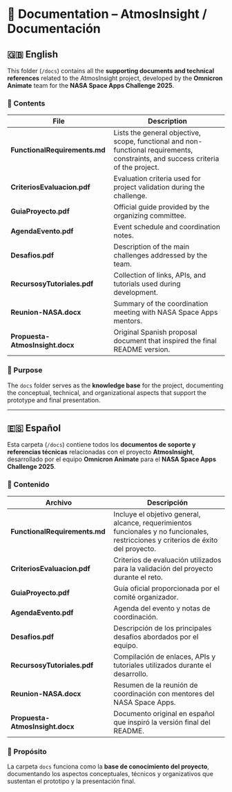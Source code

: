 # 📁 Documentation – AtmosInsight / Documentación

## 🇬🇧 English

This folder (`/docs`) contains all the **supporting documents and technical references** related to the AtmosInsight project, developed by the **Omnicron Animate** team for the **NASA Space Apps Challenge 2025**.

### 📄 Contents

| File | Description |
|------|--------------|
| **FunctionalRequirements.md** | Lists the general objective, scope, functional and non-functional requirements, constraints, and success criteria of the project. |
| **CriteriosEvaluacion.pdf** | Evaluation criteria used for project validation during the challenge. |
| **GuiaProyecto.pdf** | Official guide provided by the organizing committee. |
| **AgendaEvento.pdf** | Event schedule and coordination notes. |
| **Desafios.pdf** | Description of the main challenges addressed by the team. |
| **RecursosyTutoriales.pdf** | Collection of links, APIs, and tutorials used during development. |
| **Reunion-NASA.docx** | Summary of the coordination meeting with NASA Space Apps mentors. |
| **Propuesta-AtmosInsight.docx** | Original Spanish proposal document that inspired the final README version. |

### 🧭 Purpose
The `docs` folder serves as the **knowledge base** for the project, documenting the conceptual, technical, and organizational aspects that support the prototype and final presentation.

---

## 🇪🇸 Español

Esta carpeta (`/docs`) contiene todos los **documentos de soporte y referencias técnicas** relacionadas con el proyecto **AtmosInsight**, desarrollado por el equipo **Omnicron Animate** para el **NASA Space Apps Challenge 2025**.

### 📄 Contenido

| Archivo | Descripción |
|----------|--------------|
| **FunctionalRequirements.md** | Incluye el objetivo general, alcance, requerimientos funcionales y no funcionales, restricciones y criterios de éxito del proyecto. |
| **CriteriosEvaluacion.pdf** | Criterios de evaluación utilizados para la validación del proyecto durante el reto. |
| **GuiaProyecto.pdf** | Guía oficial proporcionada por el comité organizador. |
| **AgendaEvento.pdf** | Agenda del evento y notas de coordinación. |
| **Desafios.pdf** | Descripción de los principales desafíos abordados por el equipo. |
| **RecursosyTutoriales.pdf** | Compilación de enlaces, APIs y tutoriales utilizados durante el desarrollo. |
| **Reunion-NASA.docx** | Resumen de la reunión de coordinación con mentores del NASA Space Apps. |
| **Propuesta-AtmosInsight.docx** | Documento original en español que inspiró la versión final del README. |

### 🧭 Propósito
La carpeta `docs` funciona como la **base de conocimiento del proyecto**, documentando los aspectos conceptuales, técnicos y organizativos que sustentan el prototipo y la presentación final.
